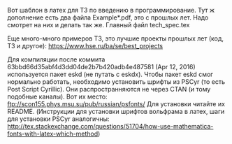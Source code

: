Вот шаблон в латех для ТЗ по введению в программирование.
Тут ж дополнение есть два файла Example*.pdf, это с прошлых лет. Надо смотрет на них и делать так же.
Главный файл tech_spec.tex

Eще много-много примеров ТЗ, это лучшие проекты прошлых лет (код, ТЗ и другое): https://www.hse.ru/ba/se/best_projects

Для компиляции после коммита 63bbd66d35abf4d3dd04de2b7b420adb4e487581 (Apr 12, 2016) используется пакет eskd (не путать с eskdx). 
Чтобы пакет eskd смог нормально работать, необходимо установить шрифты из PSCyr (то есть Post Script Cyrillic). 
Они распространняются не через CTAN (и тому подобные каналы). Вот их место: ftp://scon155.phys.msu.su/pub/russian/psfonts/
Для установки читайте их README.
(Инструкции для установки шрифтов вольфрама в латех, шаги для установки PSCyr аналогичны: http://tex.stackexchange.com/questions/51704/how-use-mathematica-fonts-with-latex-which-method)
